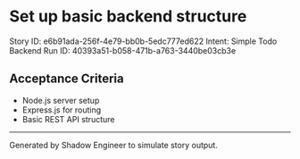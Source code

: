 # Set up basic backend structure

Story ID: e6b91ada-256f-4e79-bb0b-5edc777ed622
Intent: Simple Todo Backend
Run ID: 40393a51-b058-471b-a763-3440be03cb3e

## Acceptance Criteria
- Node.js server setup
- Express.js for routing
- Basic REST API structure

---
Generated by Shadow Engineer to simulate story output.
